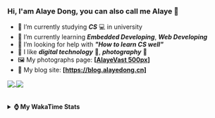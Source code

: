 ### Hi, **I'am Alaye Dong**, you can also call me **Alaye** 👋

- 📖 I’m currently studying ***CS*** 💻 in university
- 🌱 I’m currently learning ***Embedded Developing***, ***Web Developing***
- 🤔 I’m looking for help with ***"How to learn CS well"***
- 🤩 I like ***digital technology*** 📱, ***photography*** 📸
- 🖼️ My photographs page: **[[AlayeVast 500px](https://500px.com.cn/AlayeVast)]**
- 📰 My blog site: **[https://blog.alayedong.cn]**

<!--
[![Alaye's GitHub stats](https://github-readme-stats.vercel.app/api?username=Alaye-Dong&custom_title=Alaye%20Dong`s%20GitHub%20stats&show_icons=true&rank_icon=percentile&theme=transparent&include_all_commits=true&count_private=true)](https://github.com/anuraghazra/github-readme-stats) 
[![Top Langs](https://github-readme-stats.vercel.app/api/top-langs/?username=Alaye-Dong\&layout=compact&theme=transparent)](https://github.com/anuraghazra/github-readme-stats)
-->
<a href="https://github.com/anuraghazra/github-readme-stats">
  <img height=200 align="center" src="https://github-readme-stats.vercel.app/api?username=Alaye-Dong&custom_title=Alaye%20Dong`s%20GitHub%20stats&show_icons=true&rank_icon=percentile&theme=transparent&include_all_commits=true&count_private=true" />
</a>
<a href="https://github.com/anuraghazra/convoychat">
  <img height=200 align="center" src="https://github-readme-stats.vercel.app/api/top-langs/?username=Alaye-Dong&layout=compact&theme=transparent&include_all_commits=true&count_private=true&langs_count=8&card_width=300" />
</a>

<br />
<br />

<div style="display:none"> 
  <img src="https://visitor-badge.laobi.icu/badge?page_id=Alaye-Dong.Alaye-Dong"/>
</div>
<br />

<details>	
  <summary><b> ⌚ My WakaTime Stats </b></summary>

<br />

<!--START_SECTION:waka-->
![Code Time](http://img.shields.io/badge/Code%20Time-483%20hrs%2048%20mins-blue)

![Profile Views](http://img.shields.io/badge/Profile%20Views-0-blue)

![Lines of code](https://img.shields.io/badge/From%20Hello%20World%20I%27ve%20Written-1.2%20million%20lines%20of%20code-blue)

**🐱 My GitHub Data** 

> 📦 262.7 kB Used in GitHub's Storage 
 > 
> 🚫 Not Opted to Hire
 > 
> 📜 26 Public Repositories 
 > 
> 🔑 5 Private Repositories 
 > 
**I'm a Night 🦉** 

```text
🌞 Morning                105 commits         ██░░░░░░░░░░░░░░░░░░░░░░░   07.37 % 
🌆 Daytime                442 commits         ████████░░░░░░░░░░░░░░░░░   31.02 % 
🌃 Evening                604 commits         ███████████░░░░░░░░░░░░░░   42.39 % 
🌙 Night                  274 commits         █████░░░░░░░░░░░░░░░░░░░░   19.23 % 
```
📅 **I'm Most Productive on Thursday** 

```text
Monday                   241 commits         ████░░░░░░░░░░░░░░░░░░░░░   16.91 % 
Tuesday                  174 commits         ███░░░░░░░░░░░░░░░░░░░░░░   12.21 % 
Wednesday                172 commits         ███░░░░░░░░░░░░░░░░░░░░░░   12.07 % 
Thursday                 242 commits         ████░░░░░░░░░░░░░░░░░░░░░   16.98 % 
Friday                   199 commits         ███░░░░░░░░░░░░░░░░░░░░░░   13.96 % 
Saturday                 162 commits         ███░░░░░░░░░░░░░░░░░░░░░░   11.37 % 
Sunday                   235 commits         ████░░░░░░░░░░░░░░░░░░░░░   16.49 % 
```


📊 **This Week I Spent My Time On** 

```text
💬 Programming Languages: 
Jupyter                  4 hrs 3 mins        ██████████████░░░░░░░░░░░   54.47 % 
Java                     1 hr 10 mins        ████░░░░░░░░░░░░░░░░░░░░░   15.72 % 
Markdown                 34 mins             ██░░░░░░░░░░░░░░░░░░░░░░░   07.61 % 
Astro                    27 mins             ██░░░░░░░░░░░░░░░░░░░░░░░   06.16 % 
YAML                     23 mins             █░░░░░░░░░░░░░░░░░░░░░░░░   05.32 % 

🔥 Editors: 
PyCharm                  4 hrs 18 mins       ██████████████░░░░░░░░░░░   57.72 % 
IntelliJ IDEA            1 hr 44 mins        ██████░░░░░░░░░░░░░░░░░░░   23.39 % 
VS Code                  1 hr 24 mins        █████░░░░░░░░░░░░░░░░░░░░   18.90 % 

🐱‍💻 Projects: 
Class0507                3 hrs 46 mins       █████████████░░░░░░░░░░░░   50.52 % 
file-upload-0509         1 hr 14 mins        ████░░░░░░░░░░░░░░░░░░░░░   16.68 % 
blog-fuwari-astro        1 hr 5 mins         ████░░░░░░░░░░░░░░░░░░░░░   14.55 % 
exp3_machine_learning    32 mins             ██░░░░░░░░░░░░░░░░░░░░░░░   07.20 % 
spring-mvc-demo          17 mins             █░░░░░░░░░░░░░░░░░░░░░░░░   03.88 % 
```

**I Mostly Code in TypeScript** 

```text
TypeScript               7 repos             █████░░░░░░░░░░░░░░░░░░░░   20.59 % 
Java                     4 repos             ███░░░░░░░░░░░░░░░░░░░░░░   11.76 % 
JavaScript               3 repos             ██░░░░░░░░░░░░░░░░░░░░░░░   08.82 % 
Python                   2 repos             █░░░░░░░░░░░░░░░░░░░░░░░░   05.88 % 
CSS                      1 repo              █░░░░░░░░░░░░░░░░░░░░░░░░   02.94 % 
```



**Timeline**

![Lines of Code chart](https://raw.githubusercontent.com/Alaye-Dong/Alaye-Dong/main/assets/bar_graph.png)


 Last Updated on 13/05/2025 18:49:37 UTC
<!--END_SECTION:waka-->

</details>
